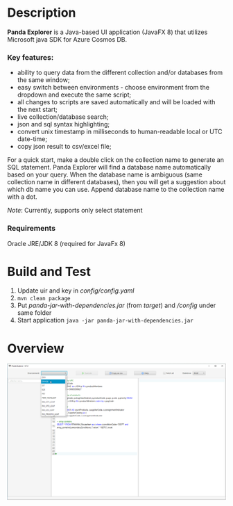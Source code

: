 # Description

**Panda Explorer** is a Java-based UI application (JavaFX 8) that utilizes Microsoft java SDK for Azure Cosmos DB.

### Key features:

- ability to query data from the different collection and/or databases from the same window;
- easy switch between environments - choose environment from the dropdown and execute the same script;
- all changes to scripts are saved automatically and will be loaded with the next start;
- live collection/database search;
- json and sql syntax highlighting;
- convert unix timestamp in milliseconds to human-readable local or UTC date-time;
- copy json result to csv/excel file;

For a quick start, make a double click on the collection name to generate an SQL statement. Panda Explorer will find a
database name automatically based on your query. When the database name is ambiguous (same collection name in different
databases), then you will get a suggestion about which db name you can use. Append database name to the collection name
with a dot.

_Note_: Currently, supports only select statement

### Requirements

Oracle JRE/JDK 8 (required for JavaFx 8)

# Build and Test

1. Update uir and key in _config/config.yaml_
2. `mvn clean package`
3. Put _panda-jar-with-dependencies.jar_ (from _target_) and _/config_ under same folder
4. Start application `java -jar panda-jar-with-dependencies.jar`

# Overview

![](https://github.com/irymaruk/panda-explorer/blob/master/src/test/resources/PandaExplorer_074_overview.gif)
